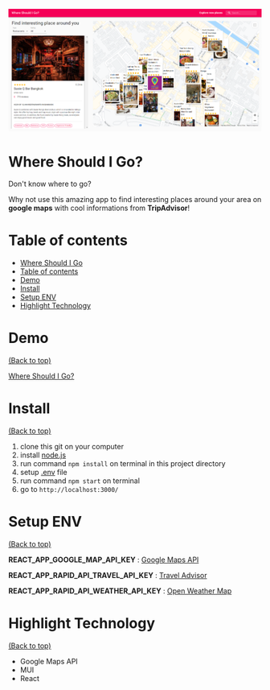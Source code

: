 <!-- Add banner here -->
![Project Preview](docs/preview.png)

# Where Should I Go?

<!-- Describe your project in brief -->
Don't know where to go? 

Why not use this amazing app to find interesting places around your area on **google maps** with cool informations from **TripAdvisor**!

<!-- [where-should-i-go](https://thasup-travel-app.herokuapp.com/) -->

# Table of contents

-   [Where Should I Go](#where-should-i-go)
-   [Table of contents](#table-of-contents)
-   [Demo](#demo)
-   [Install](#install)
-   [Setup ENV](#setup-env)
-   [Highlight Technology](#highlight-technology)
<!-- -   [Features](#features) -->

# Demo

[(Back to top)](#table-of-contents)

[Where Should I Go?](https://thasup-suppee.herokuapp.com/)

<!-- # Features -->

<!-- [(Back to top)](#table-of-contents) -->

# Install

[(Back to top)](#table-of-contents)

1. clone this git on your computer
2. install [node.js](https://nodejs.org/en/)
3. run command `npm install` on terminal in this project directory
4. setup [.env](#setup-env) file
5. run command `npm start` on terminal
6. go to `http://localhost:3000/`

# Setup ENV

[(Back to top)](#table-of-contents)

**REACT_APP_GOOGLE_MAP_API_KEY** : [Google Maps API](https://developers.google.com/maps)

**REACT_APP_RAPID_API_TRAVEL_API_KEY** : [Travel Advisor](https://rapidapi.com/apidojo/api/travel-advisor/)

**REACT_APP_RAPID_API_WEATHER_API_KEY** : [Open Weather Map](https://rapidapi.com/community/api/open-weather-map/)

# Highlight Technology

[(Back to top)](#table-of-contents)

-   Google Maps API
-   MUI
-   React
